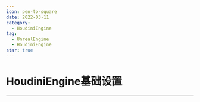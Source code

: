 ```yaml
---
icon: pen-to-square
date: 2022-03-11
category:
  - HoudiniEngine
tag:
  - UnrealEngine
  - HoudiniEngine
star: true
---
```


# **HoudiniEngine基础设置**
---